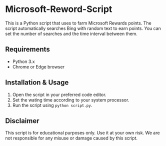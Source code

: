 # Microsoft-Reword-Script

This is a Python script that uses to farm Microsoft Rewards points. The script automatically searches Bing with random text to earn points. You can set the number of searches and the time interval between them. 

## Requirements

- Python 3.x
- Chrome or Edge browser


## Installation & Usage

1. Open the script in your preferred code editor.
2. Set the wating time according to your system processor.
3. Run the script using `python script.py`.

## Disclaimer

This script is for educational purposes only. Use it at your own risk. We are not responsible for any misuse or damage caused by this script.

